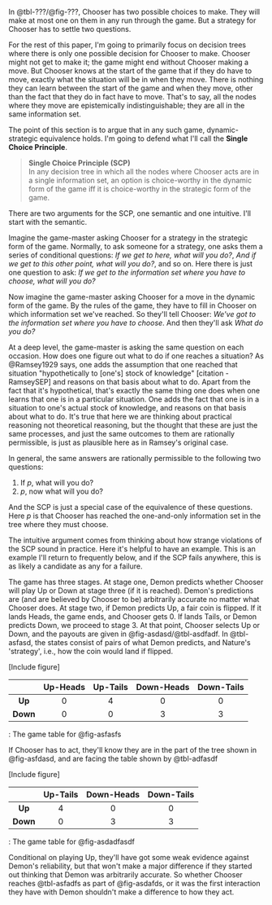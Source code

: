 In @tbl-???/@fig-???, Chooser has two possible choices to make. They will make at most one on them in any run through the game. But a strategy for Chooser has to settle two questions.

For the rest of this paper, I'm going to primarily focus on decision trees where there is only one possible decision for Chooser to make. Chooser might not get to make it; the game might end without Chooser making a move. But Chooser knows at the start of the game that if they do have to move, exactly what the situation will be in when they move. There is nothing they can learn between the start of the game and when they move, other than the fact that they do in fact have to move. That's to say, all the nodes where they move are epistemically indistinguishable; they are all in the same information set.

The point of this section is to argue that in any such game, dynamic-strategic equivalence holds. I'm going to defend what I'll call the **Single Choice Principle**.

> **Single Choice Principle (SCP)**    
> In any decision tree in which all the nodes where Chooser acts are in a single information set, an option is choice-worthy in the dynamic form of the game iff it is choice-worthy in the strategic form of the game.

There are two arguments for the SCP, one semantic and one intuitive. I'll start with the semantic.

Imagine the game-master asking Chooser for a strategy in the strategic form of the game. Normally, to ask someone for a strategy, one asks them a series of conditional questions: _If we get to here, what will you do?_, _And if we get to this other point, what will you do?_, and so on. Here there is just one question to ask: _If we get to the information set where you have to choose, what will you do?_

Now imagine the game-master asking Chooser for a move in the dynamic form of the game. By the rules of the game, they have to fill in Chooser on which information set we've reached. So they'll tell Chooser: _We've got to the information set where you have to choose_. And then they'll ask _What do you do?_

At a deep level, the game-master is asking the same question on each occasion. How does one figure out what to do if one reaches a situation? As @Ramsey1929 says, one adds the assumption that one reached that situation "hypothetically to [one's] stock of knowledge" [citation - RamseySEP] and reasons on that basis about what to do. Apart from the fact that it's hypothetical, that's exactly the same thing one does when one learns that one is in a particular situation. One adds the fact that one is in a situation to one's actual stock of knowledge, and reasons on that basis about what to do. It's true that here we are thinking about practical reasoning not theoretical reasoning, but the thought that these are just the same processes, and just the same outcomes to them are rationally permissible, is just as plausible here as in Ramsey's original case.

In general, the same answers are rationally permissible to the following two questions:

1. If *p*, what will you do?
2. *p*, now what will you do?

And the SCP is just a special case of the equivalence of these questions. Here *p* is that Chooser has reached the one-and-only information set in the tree where they must choose.

The intuitive argument comes from thinking about how strange violations of the SCP sound in practice. Here it's helpful to have an example. This is an example I'll return to frequently below, and if the SCP fails anywhere, this is as likely a candidate as any for a failure.

The game has three stages. At stage one, Demon predicts whether Chooser will play Up or Down at stage three (if it is reached). Demon's predictions are (and are believed by Chooser to be) arbitrarily accurate no matter what Chooser does. At stage two, if Demon predicts Up, a fair coin is flipped. If it lands Heads, the game ends, and Chooser gets 0. If lands Tails, or Demon predicts Down, we proceed to stage 3. At that point, Chooser selects Up or Down, and the payouts are given in @fig-asdasd/@tbl-asdfadf. In @tbl-asfasd, the states consist of pairs of what Demon predicts, and Nature's 'strategy', i.e., how the coin would land if flipped.

[Include figure]

|          | **Up-Heads** | **Up-Tails** | **Down-Heads** | **Down-Tails** |
|:--------:|:------------:|:------------:|:--------------:|:--------------:|
| **Up**   |     0        |      4       |       0        |       0        |
| **Down** |     0        |      0       |       3        |       3        |

:  The game table for @fig-asfasfs

If Chooser has to act, they'll know they are in the part of the tree shown in @fig-asfdasd, and are facing the table shown by @tbl-adfasdf

[Include figure]

|          | **Up-Tails** | **Down-Heads** | **Down-Tails** |
|:--------:|:------------:|:--------------:|:--------------:|
| **Up**   |      4       |       0        |       0        |
| **Down** |      0       |       3        |       3        |

: The game table for @fig-asdadfasdf

Conditional on playing Up, they'll have got some weak evidence against Demon's reliability, but that won't make a major difference if they started out thinking that Demon was arbitrarily accurate. So whether Chooser reaches @tbl-asfadfs as part of @fig-asdafds, or it was the first interaction they have with Demon shouldn't make a difference to how they act.
